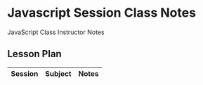 # Javascript Session Class Notes



JavaScript Class Instructor Notes

## Lesson Plan

| Session              | Subject                                                      | Notes                                                        |
| -------------------- | ------------------------------------------------------------ | ------------------------------------------------------------ |
